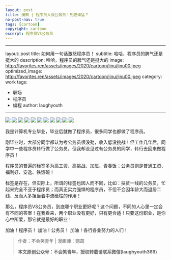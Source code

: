```yaml
---
layout: post
title: 漫画 | 程序员大战公务员！到底谁猛？
no-post-nav: true
tags: [cartoon]
copyright: cartoon
excerpt: 程序员VS公务员
---
```

---
layout: post
title: 如何用一句话激怒程序员！
subtitle: 哈哈，程序员的脾气还是挺大的
description: 哈哈，程序员的脾气还是挺大的
image: http://favorites.ren/assets/images/2020/cartoon/jinu/jinu00.jpeg
optimized_image: http://favorites.ren/assets/images/2020/cartoon/jinu/jinu00.jpeg
category: work
tags:
  - 职场
  - 程序员
  - 编程
author: laughyouth
---

![](http://favorites.ren/assets/images/2020/cartoon/shuimeng/shuimeng01.jpg)
![](http://favorites.ren/assets/images/2020/cartoon/shuimeng/shuimeng02.jpg)
![](http://favorites.ren/assets/images/2020/cartoon/shuimeng/shuimeng03.jpg)
![](http://favorites.ren/assets/images/2020/cartoon/shuimeng/shuimeng04.jpg)
![](http://favorites.ren/assets/images/2020/cartoon/shuimeng/shuimeng05.jpg)
![](http://favorites.ren/assets/images/2020/cartoon/shuimeng/shuimeng06.jpg)
![](http://favorites.ren/assets/images/2020/cartoon/shuimeng/shuimeng07.jpg)
![](http://favorites.ren/assets/images/2020/cartoon/shuimeng/shuimeng08.jpg)
![](http://favorites.ren/assets/images/2020/cartoon/shuimeng/shuimeng09.jpg)
![](http://favorites.ren/assets/images/2020/cartoon/shuimeng/shuimeng10.jpg)
![](http://favorites.ren/assets/images/2020/cartoon/shuimeng/shuimeng11.jpg)

我是计算机专业毕业，毕业后就做了程序员，很多同学也都做了程序员。

刚毕业时，大部分同学都认为考公务员很没劲，收入低没挑战！但工作几年后，同学中一些程序员转行做了公务员，但我却没见过有公务员的同学，转行去回来做程序员！

程序员的普遍的标签多为高工资、高挑战、加班、青春饭；公务员则是普通工资、福利好、安逸、铁饭碗！

标签是存在，但实际上，所谓的标签也因人而不同，比如：扶贫一线的公务员，忙起来完全不亚于程序员；而真正实力强悍的程序员，不但不会因年龄大而退居二线，反而大多担当着中流砥柱的作用！

那么，程序员VS公务员，到底哪个职业更好呢？这个问题，不同的人心里一定会有不同的答案！在我看来，两个职业没有更好，只有更合适！只要这份职业，是你心中所爱，那它就是最好的职业！

加油！程序员！
加油！公务员！
加油！各行各业努力的人们！

>作者：不会笑青年 | 漫画师：鹦鹉
>
>**本文原创公众号：不会笑青年，授权转载请联系微信(laughyouth369)**